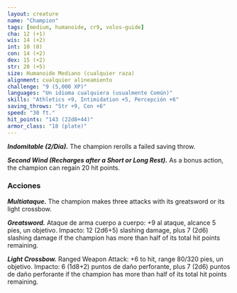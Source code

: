 ```yaml
---
layout: creature
name: "Champion"
tags: [medium, humanoide, cr9, volos-guide]
cha: 12 (+1)
wis: 14 (+2)
int: 10 (0)
con: 14 (+2)
dex: 15 (+2)
str: 20 (+5)
size: Humanoide Mediano (cualquier raza)
alignment: cualquier alineamiento
challenge: "9 (5,000 XP)"
languages: "Un idioma cualquiera (usualmente Común)"
skills: "Athletics +9, Intimidation +5, Percepción +6"
saving_throws: "Str +9, Con +6"
speed: "30 ft."
hit_points: "143 (22d8+44)"
armor_class: "18 (plate)"
---
```


***Indomitable (2/Día).*** The champion rerolls a failed saving throw.

***Second Wind (Recharges after a Short or Long Rest).*** As a bonus action, the champion can regain 20 hit points.

### Acciones

***Multiataque.*** The champion makes three attacks with its greatsword or its light crossbow.

***Greatsword.*** Ataque de arma cuerpo a cuerpo: +9 al ataque, alcance 5 pies, un objetivo. Impacto: 12 (2d6+5) slashing damage, plus 7 (2d6) slashing damage if the champion has more than half of its total hit points remaining.

***Light Crossbow.*** Ranged Weapon Attack: +6 to hit, range 80/320 pies, un objetivo. Impacto: 6 (1d8+2) puntos de daño perforante, plus 7 (2d6) puntos de daño perforante if the champion has more than half of its total hit points remaining.